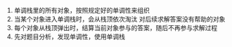 1. 单调栈里的所有对象，按照规定好的单调性来组织
2. 当某个对象进入单调栈时，会从栈顶依次淘汰 对后续求解答案没有帮助的对象
3. 每个对象从栈顶弹出时，结算当前对象参与的答案，随后不再参与求解过程
4. 先对题目分析，发现单调性，使用单调栈